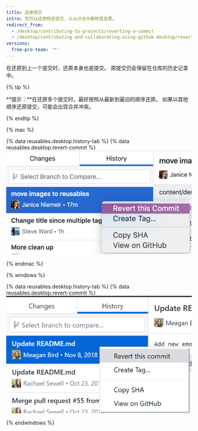```yaml
---
title: 还原提交
intro: 您可以还原特定提交，以从分支中删除其变更。
redirect_from:
  - /desktop/contributing-to-projects/reverting-a-commit
  - /desktop/contributing-and-collaborating-using-github-desktop/reverting-a-commit
versions:
  free-pro-team: '*'
---
```

在还原到上一个提交时，还原本身也是提交。 原提交仍会保留在仓库的历史记录中。

{% tip %}

**提示：**在还原多个提交时，最好按照从最新到最旧的顺序还原。 如果以其他顺序还原提交，可能会出现合并冲突。

{% endtip %}

{% mac %}

{% data reusables.desktop.history-tab %}
{% data reusables.desktop.revert-commit %}
  ![差异视图上方的还原选项](/assets/images/help/desktop/commit-revert-mac.png)

{% endmac %}

{% windows %}

{% data reusables.desktop.history-tab %}
{% data reusables.desktop.revert-commit %}
  ![差异视图上方的还原选项](/assets/images/help/desktop/commit-revert-win.png)

{% endwindows %}
